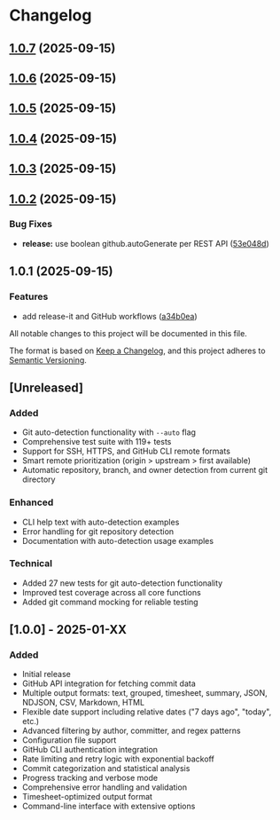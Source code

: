 # Changelog

## [1.0.7](https://github.com/MartinMcDermid/github-query/compare/v1.0.6...v1.0.7) (2025-09-15)

## [1.0.6](https://github.com/MartinMcDermid/github-query/compare/v1.0.5...v1.0.6) (2025-09-15)

## [1.0.5](https://github.com/MartinMcDermid/github-query/compare/v1.0.4...v1.0.5) (2025-09-15)

## [1.0.4](https://github.com/MartinMcDermid/github-query/compare/v1.0.3...v1.0.4) (2025-09-15)

## [1.0.3](https://github.com/MartinMcDermid/github-query/compare/v1.0.2...v1.0.3) (2025-09-15)

## [1.0.2](https://github.com/MartinMcDermid/github-query/compare/v1.0.1...v1.0.2) (2025-09-15)


### Bug Fixes

* **release:** use boolean github.autoGenerate per REST API ([53e048d](https://github.com/MartinMcDermid/github-query/commit/53e048df8e3de0871cdc2b88b591d113a653c5ad))

## 1.0.1 (2025-09-15)


### Features

* add release-it and GitHub workflows ([a34b0ea](https://github.com/MartinMcDermid/github-query/commit/a34b0ea8120d02b773be855f4eb2c6fdce3cfbc5))

All notable changes to this project will be documented in this file.

The format is based on [Keep a Changelog](https://keepachangelog.com/en/1.0.0/),
and this project adheres to [Semantic Versioning](https://semver.org/spec/v2.0.0.html).

## [Unreleased]

### Added
- Git auto-detection functionality with `--auto` flag
- Comprehensive test suite with 119+ tests
- Support for SSH, HTTPS, and GitHub CLI remote formats
- Smart remote prioritization (origin > upstream > first available)
- Automatic repository, branch, and owner detection from current git directory

### Enhanced  
- CLI help text with auto-detection examples
- Error handling for git repository detection
- Documentation with auto-detection usage examples

### Technical
- Added 27 new tests for git auto-detection functionality
- Improved test coverage across all core functions
- Added git command mocking for reliable testing

## [1.0.0] - 2025-01-XX

### Added
- Initial release
- GitHub API integration for fetching commit data
- Multiple output formats: text, grouped, timesheet, summary, JSON, NDJSON, CSV, Markdown, HTML
- Flexible date support including relative dates ("7 days ago", "today", etc.)
- Advanced filtering by author, committer, and regex patterns
- Configuration file support
- GitHub CLI authentication integration
- Rate limiting and retry logic with exponential backoff
- Commit categorization and statistical analysis
- Progress tracking and verbose mode
- Comprehensive error handling and validation
- Timesheet-optimized output format
- Command-line interface with extensive options
